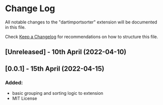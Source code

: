 # Change Log

All notable changes to the "dartimportsorter" extension will be documented in this file.

Check [Keep a Changelog](http://keepachangelog.com/) for recommendations on how to structure this file.

## [Unreleased] - 10th April (2022-04-10)

## [0.0.1] - 15th April (2022-04-15)
### Added:
- basic grouping and sorting logic to extension
- MIT License